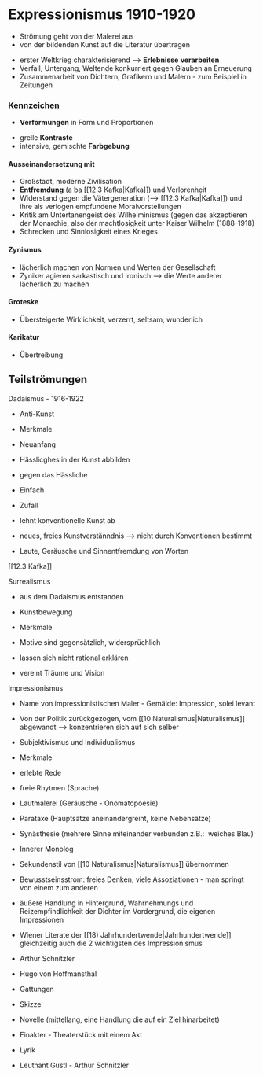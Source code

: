 # Expressionismus 1910-1920
* Strömung geht von der Malerei aus
* von der bildenden Kunst auf die Literatur übertragen
- erster Weltkrieg charakterisierend --> __Erlebnisse__ __verarbeiten__
- Verfall, Untergang, Weltende konkurriert gegen Glauben an Erneuerung
- Zusammenarbeit von Dichtern, Grafikern und Malern - zum Beispiel in Zeitungen

### Kennzeichen
* __Verformungen__ in Form und Proportionen
- grelle __Kontraste__
- intensive, gemischte __Farbgebung__

#### Ausseinandersetzung mit
- Großstadt, moderne Zivilisation
- __Entfremdung__ (a ba [[12.3 Kafka|Kafka]]) und Verlorenheit
- Widerstand gegen die Vätergeneration (--> [[12.3 Kafka|Kafka]]) und ihre als verlogen empfundene Moralvorstellungen
- Kritik am Untertanengeist des Wilhelminismus (gegen das akzeptieren der Monarchie, also der machtlosigkeit unter Kaiser Wilhelm (1888-1918)
- Schrecken und Sinnlosigkeit eines Krieges
#### Zynismus
- lächerlich machen von Normen und Werten der Gesellschaft
- Zyniker agieren sarkastisch und ironisch --> die Werte anderer lächerlich zu machen

#### Groteske
- Übersteigerte Wirklichkeit, verzerrt, seltsam, wunderlich

#### Karikatur
* Übertreibung

## Teilströmungen

Dadaismus - 1916-1922

-   Anti-Kunst
-   Merkmale

-   Neuanfang
-   Hässlicghes in der Kunst abbilden
-   gegen das Hässliche
-   Einfach
-   Zufall

-   lehnt konventionelle Kunst ab
-   neues, freies Kunstverstänndnis --> nicht durch Konventionen bestimmt
-   Laute, Geräusche und Sinnentfremdung von Worten

[[12.3 Kafka]]

Surrealismus

-   aus dem Dadaismus entstanden
-   Kunstbewegung
-   Merkmale

-   Motive sind gegensätzlich, widersprüchlich
-   lassen sich nicht rational erklären
-   vereint Träume und Vision

Impressionismus

-   Name von impressionistischen Maler - Gemälde: Impression, solei levant
-   Von der Politik zurückgezogen, vom [[10 Naturalismus|Naturalismus]] abgewandt --> konzentrieren sich auf sich selber
-   Subjektivismus und Individualismus
-   Merkmale

-   erlebte Rede
-   freie Rhytmen (Sprache)
-   Lautmalerei (Geräusche - Onomatopoesie)
-   Parataxe (Hauptsätze aneinandergreiht, keine Nebensätze)
-   Synästhesie (mehrere Sinne miteinander verbunden z.B.:  weiches Blau)
-   Innerer Monolog
-   Sekundenstil von [[10 Naturalismus|Naturalismus]] übernommen
-   Bewusstseinsstrom: freies Denken, viele Assoziationen - man springt von einem zum anderen
-   äußere Handlung in Hintergrund, Wahrnehmungs und Reizempfindlichkeit der Dichter im Vordergrund, die eigenen Impressionen

-   Wiener Literate der [[18) Jahrhundertwende|Jahrhundertwende]] gleichzeitig auch die 2 wichtigsten des Impressionismus

-   Arthur Schnitzler
-   Hugo von Hoffmansthal

-   Gattungen

-   Skizze
-   Novelle (mittellang, eine Handlung die auf ein Ziel hinarbeitet)
-   Einakter - Theaterstück mit einem Akt
-   Lyrik

-   Leutnant Gustl - Arthur Schnitzler


